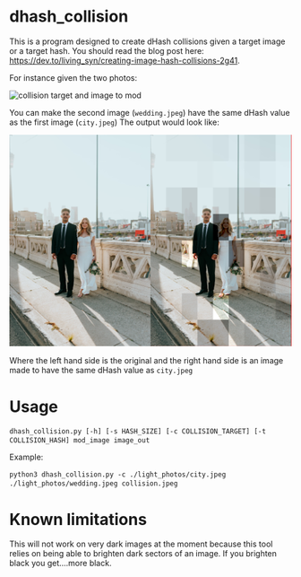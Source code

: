 # dhash_collision
 This is a program designed to create dHash collisions given a target image or a target hash. You should read the blog post here: https://dev.to/living_syn/creating-image-hash-collisions-2g41.
 
 For instance given the two photos:

![collision target and image to mod](./light_photos/combined_target_mod.jpeg)

You can make the second image (`wedding.jpeg`) have the same dHash value as the first image (`city.jpeg`) The output would look like:

![combined original and modified image](./light_photos/combined_collision.jpeg)

Where the left hand side is the original and the right hand side is an image made to have the same dHash value as `city.jpeg`

# Usage
```
dhash_collision.py [-h] [-s HASH_SIZE] [-c COLLISION_TARGET] [-t COLLISION_HASH] mod_image image_out
```

Example:

```
python3 dhash_collision.py -c ./light_photos/city.jpeg ./light_photos/wedding.jpeg collision.jpeg
```

# Known limitations
This will not work on very dark images at the moment because this tool relies on being able to brighten dark sectors of an image. If you brighten black you get....more black.